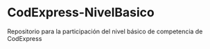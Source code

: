 # CodExpress-NivelBasico
Repositorio para la participación del nivel básico de competencia de CodExpress
